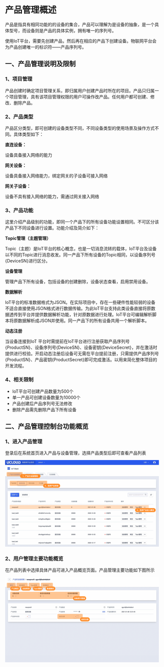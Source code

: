 # 产品管理概述

产品是指具有相同功能的的设备的集合，产品可以理解为是设备的抽象，是一个具体型号，而设备则是产品的具体实例，拥有唯一的序列号。

使用IoT平台，需要先创建产品，然后再在相应的产品下创建设备。物联网平台会为产品创建唯一的标识符——产品序列号。



## 一、产品管理说明及限制

### 1、项目管理

产品创建时确定项目管理关系，即归属用户创建产品时所在的项目。产品只归属一个项目管理，具有该项目管理权限的用户可操作改产品。任何用户都可创建、修改、删除产品。



### 2、产品类型

产品区分类型，即可创建的设备类型不同，不同设备类型的使用场景及操作方式不同。具体类型如下：

**直连设备：**

设备具备接入网络的能力

**网关设备：**

设备具备接入网络能力，绑定网关的子设备可接入网络

**网关子设备：**

设备不具有接入网络的能力，需通过网关接入网络



### 3、产品功能

这里介绍产品级别的功能，即同一个产品下的所有设备功能设置相同。不可区分该产品下不同设备进行设置。功能介绍及简介如下：

**Topic管理（主题管理）**

Topic（主题）是IoT平台的核心概念，也是一切消息流转的载体，IoT平台及设备以不同的Topic进行消息收发。同一产品下所有设备的Topic相同，以设备序列号{DeviceSN}进行区分。



**设备管理**

管理产品下所有设备，包括设备的创建删除，设备状态查看，启用禁用设备。



**数据解析**

IoT平台的标准数据格式为JSON。在实际项目中，存在一些硬件性能较弱的设备不适合直接使用JSON格式进行数据传输。为此IoT平台支持此类设备直接将原数据透传到平台并提供数据解析功能，针对原数据进行处理。IoT平台可编辑解析脚本将原数据解析成JSON并使用。同一产品下的所有设备共用一个解析脚本。



**动态注册**

当设备连接到IoT 平台时需提前在IoT平台进行注册获取产品序列号{ProductSN}、设备序列号{DeviceSN}、设备密钥{DeviceSecret}，并在激活时提供进行校验。开启动态注册后设备可无需在平台提前注册，只需提供产品序列号{ProductSN}、产品密钥{ProductSecret}即可完成激活。以用来简化整体项目的开发流程。



### 4、相关限制

* IoT平台可创建产品数量为500个
* 单一产品可创建设备数量为10000个
* 产品创建后产品序列号无法修改
* 删除产品需先删除产品下所有设备



## 二、产品管理控制台功能概览

### 1、进入产品管理

登录后在系统首页进入产品与设备管理，选择产品类型后即可查看产品列表

![图片](../../images/产品管理概述-1.png)



### 2、用户管理主要功能概览

在产品列表中选择具体产品可进入产品概览页面。产品管理主要功能如下图所示

![图片](../../images/产品管理概述-2.png)


